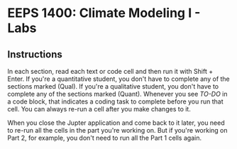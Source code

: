 # EEPS 1400: Climate Modeling I - Labs

## Instructions

In each section, read each text or code cell and then run it with Shift + Enter. If you're a quantitative student, you don't have to complete any of the sections marked (Qual). If you're a qualitative student, you don't have to complete any of the sections marked (Quant). Whenever you see *TO-DO* in a code block, that indicates a coding task to complete before you run that cell. You can always re-run a cell after you make changes to it.

When you close the Jupter application and come back to it later, you need to re-run all the cells in the part you're working on. But if you're working on Part 2, for example, you don't need to run all the Part 1 cells again.